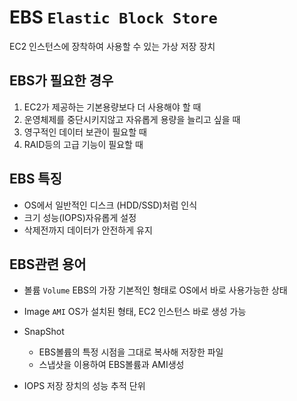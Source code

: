 # EBS `Elastic Block Store`

EC2 인스턴스에 장착하여 사용할 수 있는 가상 저장 장치

## EBS가 필요한 경우
1. EC2가 제공하는 기본용량보다 더 사용해야 할 때
1. 운영체제를 중단시키지않고 자유롭게 용량을 늘리고 싶을 때
1. 영구적인 데이터 보관이 필요할 때
1. RAID등의 고급 기능이 필요할 때

## EBS 특징
- OS에서 일반적인 디스크 (HDD/SSD)처럼 인식
- 크기 성능(IOPS)자유롭게 설정
- 삭제전까지 데이터가 안전하게 유지

## EBS관련 용어
- 볼륨 `Volume` EBS의 가장 기본적인 형태로 OS에서 바로 사용가능한 상태

- Image `AMI` OS가 설치된 형태, EC2 인스턴스 바로 생성 가능
- SnapShot 
    - EBS볼륨의 특정 시점을 그대로 복사해 저장한 파일
    - 스냅샷을 이용하여 EBS볼륨과 AMI생성
- IOPS 저장 장치의 성능 추적 단위

